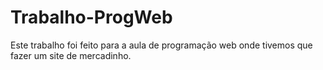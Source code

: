 # Trabalho-ProgWeb
Este trabalho foi feito para a aula de programação web onde tivemos que fazer um site de mercadinho.
